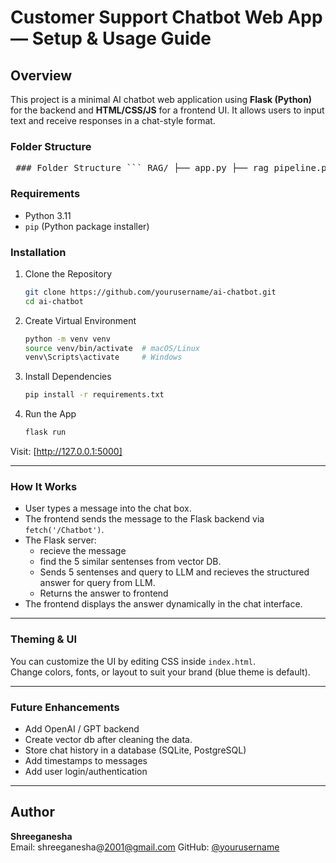 # Customer Support Chatbot Web App — Setup & Usage Guide

## Overview
This project is a minimal AI chatbot web application using **Flask (Python)** for the backend and **HTML/CSS/JS** for a frontend UI. It allows users to input text and receive responses in a chat-style format.


### Folder Structure
<pre> ### Folder Structure ``` RAG/ ├── app.py ├── rag_pipeline.py ├── requirements.txt ├── README.md ├── chroma_db/ └── templates/ └── index.html ``` </pre>


### Requirements

-  Python 3.11
- `pip` (Python package installer)


### Installation

1. Clone the Repository
   ```bash
   git clone https://github.com/yourusername/ai-chatbot.git
   cd ai-chatbot
   ```

2. Create Virtual Environment
   ```bash
   python -m venv venv
   source venv/bin/activate  # macOS/Linux
   venv\Scripts\activate     # Windows
   ```

3. Install Dependencies
   ```bash
   pip install -r requirements.txt
   ```

4.  Run the App
    ```bash
    flask run
    ```

Visit: [http://127.0.0.1:5000]

---

### How It Works

- User types a message into the chat box.
- The frontend sends the message to the Flask backend via `fetch('/Chatbot')`.
- The Flask server:
    - recieve the message 
    - find the 5 similar sentenses from vector DB.
    - Sends 5 sentenses and query to LLM and recieves the structured answer for query from LLM.
    - Returns the answer to frontend
- The frontend displays the answer dynamically in the chat interface.

---


### Theming & UI

You can customize the UI by editing CSS inside `index.html`.  
Change colors, fonts, or layout to suit your brand (blue theme is default).

---

### Future Enhancements

- Add OpenAI / GPT backend
- Create vector db after cleaning the data.
- Store chat history in a database (SQLite, PostgreSQL)
- Add timestamps to messages
- Add user login/authentication

---

## Author

**Shreeganesha**  
Email: shreeganesha@2001@gmail.com
GitHub: [@yourusername](https://github.com/yourusername)
